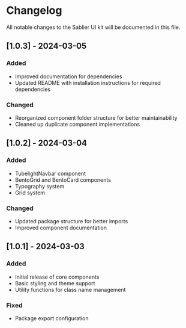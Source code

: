 # Changelog

All notable changes to the Sablier UI kit will be documented in this file.

## [1.0.3] - 2024-03-05

### Added
- Improved documentation for dependencies
- Updated README with installation instructions for required dependencies

### Changed
- Reorganized component folder structure for better maintainability
- Cleaned up duplicate component implementations

## [1.0.2] - 2024-03-04

### Added
- TubelightNavbar component
- BentoGrid and BentoCard components
- Typography system
- Grid system

### Changed
- Updated package structure for better imports
- Improved component documentation

## [1.0.1] - 2024-03-03

### Added
- Initial release of core components
- Basic styling and theme support
- Utility functions for class name management

### Fixed
- Package export configuration 